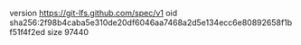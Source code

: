 version https://git-lfs.github.com/spec/v1
oid sha256:2f98b4caba5e310de20df6046aa7468a2d5e134ecc6e80892658f1bf51f4f2ed
size 97440
